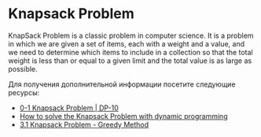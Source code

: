 # Knapsack Problem

KnapSack Problem is a classic problem in computer science. It is a problem in which we are given a set of items, each with a weight and a value, and we need to determine which items to include in a collection so that the total weight is less than or equal to a given limit and the total value is as large as possible.

Для получения дополнительной информации посетите следующие ресурсы:

- [0-1 Knapsack Problem | DP-10](https://www.geeksforgeeks.org/0-1-knapsack-problem-dp-10/)
- [How to solve the Knapsack Problem with dynamic programming](https://medium.com/@fabianterh/how-to-solve-the-knapsack-problem-with-dynamic-programming-eb88c706d3cf)
- [3.1 Knapsack Problem - Greedy Method](https://www.youtube.com/watch?v=oTTzNMHM05I)
